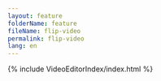 ```yaml
---
layout: feature
folderName: feature
fileName: flip-video
permalink: flip-video
lang: en
---
```


{% include VideoEditorIndex/index.html %}

   